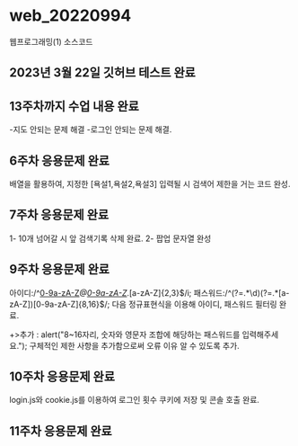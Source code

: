 # web_20220994
웹프로그래밍(1) 소스코드
## 2023년 3월 22일 깃허브 테스트 완료
## 13주차까지 수업 내용 완료
-지도 안되는 문제 해결
-로그인 안되는 문제 해결.
## 6주차 응용문제 완료
배열을 활용하여, 지정한 [욕설1,욕설2,욕설3] 입력될 시 검색어 제한을 거는 코드 완성.
## 7주차 응용문제 완료
1- 10개 넘어갈 시 앞 검색기록 삭제 완료.
2- 팝업 문자열 완성
## 9주차 응용문제 완료
아이디:/^[0-9a-zA-Z]([-_\.]?[0-9a-zA-Z])*@[0-9a-zA-Z]([-_\.]?[0-9a-zA-Z])*\.[a-zA-Z]{2,3}$/i;
패스워드:/^(?=.*\d)(?=.*[a-zA-Z])[0-9a-zA-Z]{8,16}$/;
다음 정규표현식을 이용해 아이디, 패스워드 필터링 완료.

+>추가 : alert("8~16자리, 숫자와 영문자 조합에 해당하는 패스워드를 입력해주세요.");
구체적인 제한 사항을 추가함으로써 오류 이유 알 수 있도록 추가.
## 10주차 응용문제 완료
login.js와 cookie.js를 이용하여 로그인 횟수 쿠키에 저장 및 콘솔 호출 완료.
## 11주차 응용문제 완료
